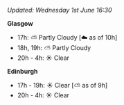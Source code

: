 *Updated: Wednesday 1st June 16:30*

**Glasgow**

* 17h: :partly_sunny: Partly Cloudy [:cloud: as of 10h]
* 18h, 19h: :partly_sunny: Partly Cloudy
* 20h - 4h: :sunny: Clear

**Edinburgh**

* 17h - 19h: :sunny: Clear [:partly_sunny: as of 9h]
* 20h - 4h: :sunny: Clear
